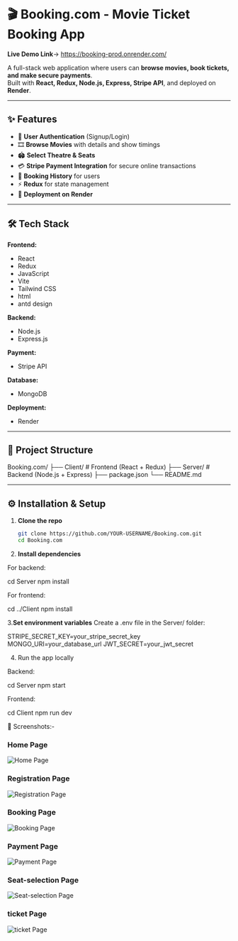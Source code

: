 # 🎬 Booking.com - Movie Ticket Booking App

**Live Demo Link**-> https://booking-prod.onrender.com/ 

A full-stack web application where users can **browse movies, book tickets, and make secure payments**.  
Built with **React, Redux, Node.js, Express, Stripe API**, and deployed on **Render**.

---

## ✨ Features
- 🔐 **User Authentication** (Signup/Login)
- 🎞️ **Browse Movies** with details and show timings
- 🏟️ **Select Theatre & Seats**
- 💳 **Stripe Payment Integration** for secure online transactions
- 📜 **Booking History** for users
- ⚡ **Redux** for state management
- 🚀 **Deployment on Render**

---

## 🛠️ Tech Stack
**Frontend:**
- React
- Redux
- JavaScript
- Vite
- Tailwind CSS
- html
- antd design

**Backend:**
- Node.js
- Express.js

**Payment:**
- Stripe API

**Database:**
- MongoDB

**Deployment:**
- Render

---

## 📂 Project Structure
Booking.com/
├── Client/ # Frontend (React + Redux)
├── Server/ # Backend (Node.js + Express)
├── package.json
└── README.md

---

## ⚙️ Installation & Setup

1. **Clone the repo**
   ```bash
   git clone https://github.com/YOUR-USERNAME/Booking.com.git
   cd Booking.com
2. **Install dependencies**

For backend:

cd Server
npm install


For frontend:

cd ../Client
npm install


3.**Set environment variables**
Create a .env file in the Server/ folder:

STRIPE_SECRET_KEY=your_stripe_secret_key
MONGO_URI=your_database_url
JWT_SECRET=your_jwt_secret

4. Run the app locally

Backend:

cd Server
npm start


Frontend:

cd Client
npm run dev


📸 Screenshots:-

### Home Page
![Home Page](./screenShorts/home.png.png)

### Registration Page
![Registration Page](./screenShorts/register.png.png)

### Booking Page
![Booking Page](./screenShorts/booking.png.png)

### Payment Page
![Payment Page](./screenShorts/Payment.png.png)

### Seat-selection Page
![Seat-selection Page](./screenShorts/seat-selection.png.png)

### ticket Page
![ticket Page](./screenShorts/ticket.png.png)




